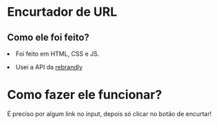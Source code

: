 <h1>Encurtador de URL </h1>

<h2> Como ele foi feito? </h2>

<p> <li>Foi feito em HTML, CSS e JS. </li> </p>
<p> <li>Usei a API da <a href="https://rebrandly.com">rebrandly</a> </li </p>
  
  <h1>Como fazer ele funcionar? </h1> 
  <p>É preciso por algum link no input, depois só clicar no botão de encurtar! </p>
  
  
  

